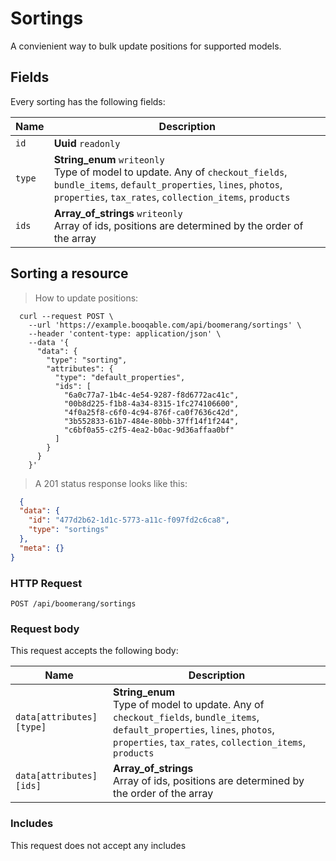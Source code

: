 # Sortings

A convienient way to bulk update positions for supported models.

## Fields
Every sorting has the following fields:

Name | Description
-- | --
`id` | **Uuid** `readonly`<br>
`type` | **String_enum** `writeonly`<br>Type of model to update. Any of `checkout_fields`, `bundle_items`, `default_properties`, `lines`, `photos`, `properties`, `tax_rates`, `collection_items`, `products`
`ids` | **Array_of_strings** `writeonly`<br>Array of ids, positions are determined by the order of the array


## Sorting a resource



> How to update positions:

```shell
  curl --request POST \
    --url 'https://example.booqable.com/api/boomerang/sortings' \
    --header 'content-type: application/json' \
    --data '{
      "data": {
        "type": "sorting",
        "attributes": {
          "type": "default_properties",
          "ids": [
            "6a0c77a7-1b4c-4e54-9287-f8d6772ac41c",
            "00b8d225-f1b8-4a34-8315-1fc274106600",
            "4f0a25f8-c6f0-4c94-876f-ca0f7636c42d",
            "3b552833-61b7-484e-80bb-37ff14f1f244",
            "c6bf0a55-c2f5-4ea2-b0ac-9d36affaa0bf"
          ]
        }
      }
    }'
```

> A 201 status response looks like this:

```json
  {
  "data": {
    "id": "477d2b62-1d1c-5773-a11c-f097fd2c6ca8",
    "type": "sortings"
  },
  "meta": {}
}
```

### HTTP Request

`POST /api/boomerang/sortings`

### Request body

This request accepts the following body:

Name | Description
-- | --
`data[attributes][type]` | **String_enum** <br>Type of model to update. Any of `checkout_fields`, `bundle_items`, `default_properties`, `lines`, `photos`, `properties`, `tax_rates`, `collection_items`, `products`
`data[attributes][ids]` | **Array_of_strings** <br>Array of ids, positions are determined by the order of the array


### Includes

This request does not accept any includes